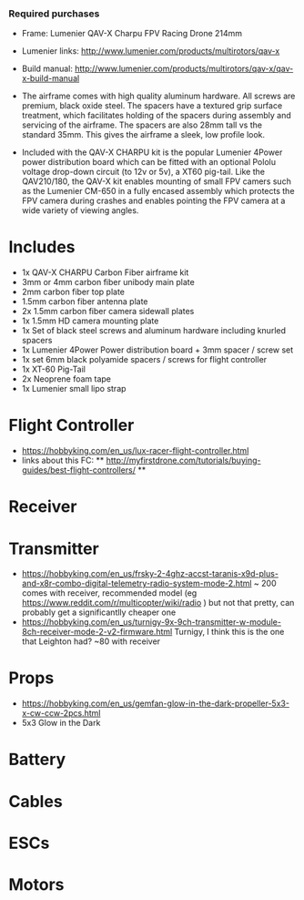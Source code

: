 ### Required purchases

* Frame: Lumenier QAV-X Charpu FPV Racing Drone 214mm

* Lumenier links: http://www.lumenier.com/products/multirotors/qav-x 
* Build manual: http://www.lumenier.com/products/multirotors/qav-x/qav-x-build-manual

* The airframe comes with high quality aluminum hardware. All screws are premium, black oxide steel. The spacers have a textured grip surface treatment, which facilitates holding of the spacers during assembly and servicing of the airframe. The spacers are also 28mm tall vs the standard 35mm. This gives the airframe a sleek, low profile look. 
* Included with the QAV-X CHARPU kit is the popular Lumenier 4Power power distribution board which can be fitted with an optional Pololu voltage drop-down circuit (to 12v or 5v), a XT60 pig-tail. Like the QAV210/180, the QAV-X kit enables mounting of small FPV camers such as the Lumenier CM-650 in a fully encased assembly which protects the FPV camera during crashes and enables pointing the FPV camera at a wide variety of viewing angles.

# Includes
* 1x QAV-X CHARPU Carbon Fiber airframe kit
* 3mm or 4mm carbon fiber unibody main plate
* 2mm carbon fiber top plate
* 1.5mm carbon fiber antenna plate
* 2x 1.5mm carbon fiber camera sidewall plates
* 1x 1.5mm HD camera mounting plate
* 1x Set of black steel screws and aluminum hardware including knurled spacers
* 1x Lumenier 4Power Power distribution board + 3mm spacer / screw set
* 1x set 6mm black polyamide spacers / screws for flight controller
* 1x XT-60 Pig-Tail
* 2x Neoprene foam tape
* 1x Lumenier small lipo strap

# Flight Controller
* https://hobbyking.com/en_us/lux-racer-flight-controller.html 
* links about this FC: 
** http://myfirstdrone.com/tutorials/buying-guides/best-flight-controllers/ 
** 

# Receiver 


# Transmitter 
* https://hobbyking.com/en_us/frsky-2-4ghz-accst-taranis-x9d-plus-and-x8r-combo-digital-telemetry-radio-system-mode-2.html ~ 200 comes with receiver, recommended model (eg https://www.reddit.com/r/multicopter/wiki/radio ) but not that pretty, can probably get a significantlly cheaper one
* https://hobbyking.com/en_us/turnigy-9x-9ch-transmitter-w-module-8ch-receiver-mode-2-v2-firmware.html Turnigy, I think this is the one that Leighton had? ~80 with receiver 

# Props
* https://hobbyking.com/en_us/gemfan-glow-in-the-dark-propeller-5x3-x-cw-ccw-2pcs.html
* 5x3 Glow in the Dark

# Battery 


# Cables


# ESCs


# Motors

